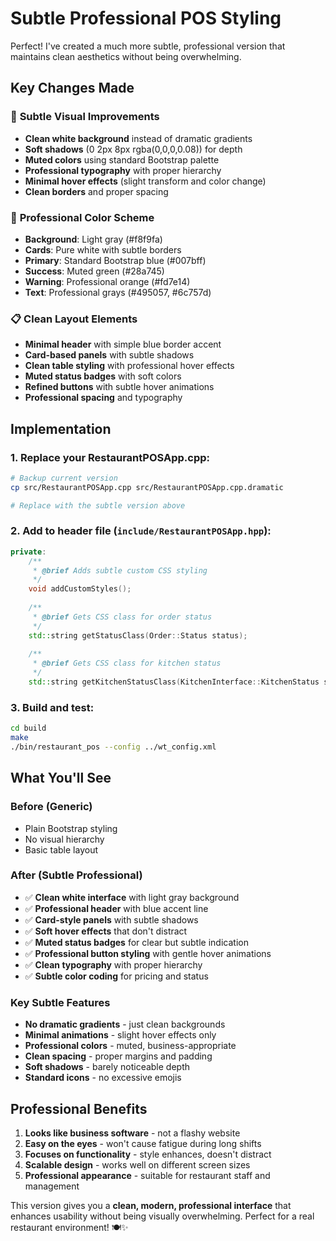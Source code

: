 # Subtle Professional POS Styling

Perfect! I've created a much more subtle, professional version that maintains clean aesthetics without being overwhelming.

## Key Changes Made

### 🎨 **Subtle Visual Improvements**
- **Clean white background** instead of dramatic gradients
- **Soft shadows** (0 2px 8px rgba(0,0,0,0.08)) for depth
- **Muted colors** using standard Bootstrap palette
- **Professional typography** with proper hierarchy
- **Minimal hover effects** (slight transform and color change)
- **Clean borders** and proper spacing

### 🌟 **Professional Color Scheme**
- **Background**: Light gray (#f8f9fa)
- **Cards**: Pure white with subtle borders
- **Primary**: Standard Bootstrap blue (#007bff)
- **Success**: Muted green (#28a745)
- **Warning**: Professional orange (#fd7e14)
- **Text**: Professional grays (#495057, #6c757d)

### 📋 **Clean Layout Elements**
- **Minimal header** with simple blue border accent
- **Card-based panels** with subtle shadows
- **Clean table styling** with professional hover effects
- **Muted status badges** with soft colors
- **Refined buttons** with subtle hover animations
- **Professional spacing** and typography

## Implementation

### 1. **Replace your RestaurantPOSApp.cpp:**
```bash
# Backup current version
cp src/RestaurantPOSApp.cpp src/RestaurantPOSApp.cpp.dramatic

# Replace with the subtle version above
```

### 2. **Add to header file** (`include/RestaurantPOSApp.hpp`):
```cpp
private:
    /**
     * @brief Adds subtle custom CSS styling
     */
    void addCustomStyles();
    
    /**
     * @brief Gets CSS class for order status
     */
    std::string getStatusClass(Order::Status status);
    
    /**
     * @brief Gets CSS class for kitchen status
     */
    std::string getKitchenStatusClass(KitchenInterface::KitchenStatus status);
```

### 3. **Build and test:**
```bash
cd build
make
./bin/restaurant_pos --config ../wt_config.xml
```

## What You'll See

### **Before (Generic)**
- Plain Bootstrap styling
- No visual hierarchy
- Basic table layout

### **After (Subtle Professional)**
- ✅ **Clean white interface** with light gray background
- ✅ **Professional header** with blue accent line
- ✅ **Card-style panels** with subtle shadows
- ✅ **Soft hover effects** that don't distract
- ✅ **Muted status badges** for clear but subtle indication
- ✅ **Professional button styling** with gentle hover animations
- ✅ **Clean typography** with proper hierarchy
- ✅ **Subtle color coding** for pricing and status

### **Key Subtle Features**
- **No dramatic gradients** - just clean backgrounds
- **Minimal animations** - slight hover effects only
- **Professional colors** - muted, business-appropriate
- **Clean spacing** - proper margins and padding
- **Soft shadows** - barely noticeable depth
- **Standard icons** - no excessive emojis

## Professional Benefits

1. **Looks like business software** - not a flashy website
2. **Easy on the eyes** - won't cause fatigue during long shifts
3. **Focuses on functionality** - style enhances, doesn't distract
4. **Scalable design** - works well on different screen sizes
5. **Professional appearance** - suitable for restaurant staff and management

This version gives you a **clean, modern, professional interface** that enhances usability without being visually overwhelming. Perfect for a real restaurant environment! 🍽️✨